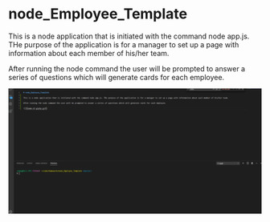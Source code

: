 # node_Employee_Template

This is a node application that is initiated with the command node app.js. THe purpose of the application is for a manager to set up a page with information about each member of his/her team.

After running the node command the user will be prompted to answer a series of questions which will generate cards for each employee.

![](demo.gif)